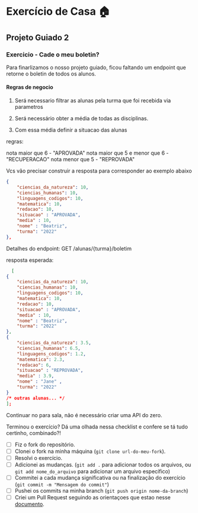 # Exercício de Casa 🏠 

## Projeto Guiado 2

### Exercicio - Cade o meu boletin?

Para finarlizamos o nosso projeto guiado, ficou faltando um endpoint que retorne o boletin de todos os alunos.

#### Regras de negocio

1. Será necessario filtrar as alunas pela turma que foi recebida via parametros
2. Será necessário obter a média de todas as disciplinas.

3. Com essa média definir a situacao das alunas

regras: 

nota maior que 6 - "APROVADA"
nota maior que 5 e menor que 6 - "RECUPERACAO"
nota menor que 5 - "REPROVADA"

Vcs vão precisar construir a resposta para corresponder ao exemplo abaixo

```json
{
    "ciencias_da_natureza": 10,
    "ciencias_humanas": 10,
    "linguagens_codigos": 10,
    "matematica": 10,
    "redacao": 10,
    "situacao" : "APROVADA",
    "media" : 10,
    "nome" : "Beatriz",
    "turma": "2022"
},
```

Detalhes do endpoint:
GET /alunas/{turma}/boletim

resposta esperada:

```json
  [
{
    "ciencias_da_natureza": 10,
    "ciencias_humanas": 10,
    "linguagens_codigos": 10,
    "matematica": 10,
    "redacao": 10,
    "situacao" : "APROVADA",
    "media" : 10,
    "nome" : "Beatriz",
    "turma": "2022"
},
{
    "ciencias_da_natureza": 3.5,
    "ciencias_humanas": 6.5,
    "linguagens_codigos": 1.2,
    "matematica": 2.3,
    "redacao": 6,
    "situacao" : "REPROVADA",
    "media" : 3.9,
    "nome" : "Jane" ,
    "turma": "2022"
}
/* outras alunas... */
];
```

Continuar no para sala, não é necessário criar uma API do zero.

Terminou o exercício? Dá uma olhada nessa checklist e confere se tá tudo certinho, combinado?!

- [ ] Fiz o fork do repositório.
- [ ] Clonei o fork na minha máquina (`git clone url-do-meu-fork`).
- [ ] Resolvi o exercício.
- [ ] Adicionei as mudanças. (`git add .` para adicionar todos os arquivos, ou `git add nome_do_arquivo` para adicionar um arquivo específico)
- [ ] Commitei a cada mudança significativa ou na finalização do exercício (`git commit -m "Mensagem do commit"`)
- [ ] Pushei os commits na minha branch (`git push origin nome-da-branch`)
- [ ] Criei um Pull Request seguindo as orientaçoes que estao nesse [documento](https://github.com/mflilian/repo-example/blob/main/exercicios/para-casa/instrucoes-pull-request.md).
